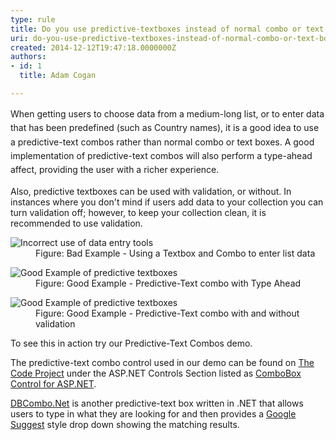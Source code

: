 ```yaml
---
type: rule
title: Do you use predictive-textboxes instead of normal combo or text boxes?
uri: do-you-use-predictive-textboxes-instead-of-normal-combo-or-text-boxes
created: 2014-12-12T19:47:18.0000000Z
authors:
- id: 1
  title: Adam Cogan

---
```




<span class='intro'> ​<span style="line-height&#58;1.6;">When getting users to choose data from a medium-long list, or to enter data that
                    has been predefined (such as Country names), it is a good idea to use a predictive-text
                    combos rather than normal combo or text boxes. A good implementation of predictive-text
                    combos will also perform a type-ahead affect, providing the user with a richer experience.</span><br> </span>

<p> Also, predictive textboxes can be used with validation, or without. In instances where you don't mind if users add data to your collection you can turn validation off; however, to keep your collection clean, it is recommended to use validation.</p><dl class="badImage"><dt> 
      <img src="/PublishingImages/PredTextBad.gif" alt="Incorrect use of data entry tools" />
   </dt><dd> Figure&#58; Bad Example - Using a Textbox and Combo to enter list data</dd></dl><dl class="goodImage"><dt> 
      <img src="/PublishingImages/TypeAhead.gif" alt="Good Example of predictive textboxes" />
   </dt><dd> Figure&#58; Good Example - Predictive-Text combo with Type Ahead</dd></dl><dl class="goodImage"><dt> 
      <img src="/PublishingImages/PredTextValidation.gif" alt="Good Example of predictive textboxes" />
   </dt><dd> Figure&#58; Good Example - Predictive-Text combo with and without validation</dd></dl><p> To see this in action try our Predictive-Text Combos demo.</p><p> The predictive-text combo control used in our demo can be found on 
   <a href="http&#58;//www.codeproject.com/" target="_blank"> The Code Project</a> under the ASP.NET Controls Section listed as 
   <a target="_blank" href="http&#58;//www.codeproject.com/Articles/10504/ComboBox-Control-for-ASP-NET"> ComboBox Control for ASP.NET</a>.</p><p> 
   <a href="http&#58;//dbcombo.net/" target="_blank">DBCombo.Net</a> is another predictive-text box written in .NET that allows users to type in what they are looking for and then provides a 
   <a href="https&#58;//www.google.com/" target="_blank">Google Suggest</a> style drop down showing the matching results.</p>


